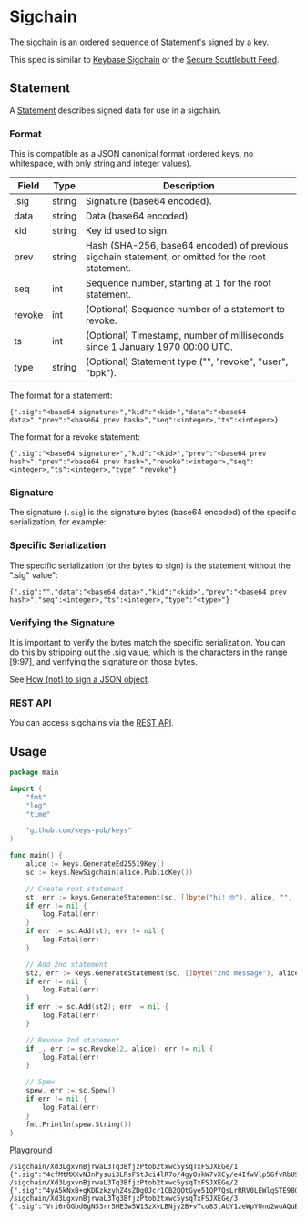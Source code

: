 # Sigchain

The sigchain is an ordered sequence of [Statement](https://godoc.org/github.com/keys-pub/keys#Statement)'s signed by a key.

This spec is similar to [Keybase Sigchain](https://keybase.io/docs/teams/sigchain_v2) or the [Secure Scuttlebutt Feed](https://ssbc.github.io/scuttlebutt-protocol-guide/#structure).

## Statement

A [Statement](https://godoc.org/github.com/keys-pub/keys#Statement) describes signed data for use in a
sigchain.

### Format

This is compatible as a JSON canonical format (ordered keys, no whitespace, with only string and integer values).

| Field  | Type   | Description                                                                                       |
| ------ | ------ | ------------------------------------------------------------------------------------------------- |
| .sig   | string | Signature (base64 encoded).                                                                       |
| data   | string | Data (base64 encoded).                                                                            |
| kid    | string | Key id used to sign.                                                                              |
| prev   | string | Hash (SHA-256, base64 encoded) of previous sigchain statement, or omitted for the root statement. |
| seq    | int    | Sequence number, starting at 1 for the root statement.                                            |
| revoke | int    | (Optional) Sequence number of a statement to revoke.                                              |
| ts     | int    | (Optional) Timestamp, number of milliseconds since 1 January 1970 00:00 UTC.                      |
| type   | string | (Optional) Statement type ("", "revoke", "user", "bpk").                                          |

The format for a statement:

```text
{".sig":"<base64 signature>","kid":"<kid>","data":"<base64 data>","prev":"<base64 prev hash>","seq":<integer>,"ts":<integer>}
```

The format for a revoke statement:

```text
{".sig":"<base64 signature>","kid":"<kid>","prev":"<base64 prev hash>","prev":"<base64 prev hash>","revoke":<integer>,"seq":<integer>,"ts":<integer>,"type":"revoke"}
```

### Signature

The signature (`.sig`) is the signature bytes (base64 encoded) of the specific serialization, for example:

### Specific Serialization

The specific serialization (or the bytes to sign) is the statement without the ".sig" value":

```text
{".sig":"","data":"<base64 data>","kid":"<kid>","prev":"<base64 prev hash>","seq":<integer>,"ts":<integer>,"type":"<type>"}
```

### Verifying the Signature

It is important to verify the bytes match the specific serialization.
You can do this by stripping out the .sig value, which is the characters in the range [9:97], and verifying the signature on those bytes.

See [How (not) to sign a JSON object](https://latacora.micro.blog/2019/07/24/how-not-to.html).

### REST API

You can access sigchains via the [REST API](rest-api/sigchains.md).

## Usage

```go
package main

import (
    "fmt"
    "log"
    "time"

    "github.com/keys-pub/keys"
)

func main() {
    alice := keys.GenerateEd25519Key()
    sc := keys.NewSigchain(alice.PublicKey())

    // Create root statement
    st, err := keys.GenerateStatement(sc, []byte("hi! 🤓"), alice, "", time.Now())
    if err != nil {
        log.Fatal(err)
    }
    if err := sc.Add(st); err != nil {
        log.Fatal(err)
    }

    // Add 2nd statement
    st2, err := keys.GenerateStatement(sc, []byte("2nd message"), alice, "", time.Now())
    if err != nil {
        log.Fatal(err)
    }
    if err := sc.Add(st2); err != nil {
        log.Fatal(err)
    }

    // Revoke 2nd statement
    if _, err := sc.Revoke(2, alice); err != nil {
        log.Fatal(err)
    }

    // Spew
    spew, err := sc.Spew()
    if err != nil {
        log.Fatal(err)
    }
    fmt.Println(spew.String())
}
```

[Playground](https://play.golang.org/p/ZTN5Rs-RkN9)

```text
/sigchain/Xd3LgxvnBjrwaL3Tq3BfjzPtob2txwc5ysqTxFSJXEGe/1 {".sig":"4cfMtMXXvNJnPysui3LRsFStJci4lR7o/4gyOskW7vXCy/e4IfwVlp5GfvRbU9M41IstHNsAjnpyIL63LmfPCA==","data":"aGkhIPCfpJM=","kid":"Xd3LgxvnBjrwaL3Tq3BfjzPtob2txwc5ysqTxFSJXEGe","seq":1}
/sigchain/Xd3LgxvnBjrwaL3Tq3BfjzPtob2txwc5ysqTxFSJXEGe/2 {".sig":"4yA5kNxB+qKDKzkzyhZ4sZDg0Jcr1CB2QOtGye51QP7QsLrRRV0LEWlqSTE98QweFiL9V6GWrJ77s0C7Lg8cCA==","data":"Mm5kIG1lc3NhZ2U=","kid":"Xd3LgxvnBjrwaL3Tq3BfjzPtob2txwc5ysqTxFSJXEGe","prev":"zFVzWYcbn8OprxOwqA8gyZ5iPJh0yKgnMWsZe5Ll+yM=","seq":2}
/sigchain/Xd3LgxvnBjrwaL3Tq3BfjzPtob2txwc5ysqTxFSJXEGe/3 {".sig":"Vri6rGGbd6gNS3rr5HE3w5W1SzXvLBNjy2B+vTco83tAUY1zeWpYUno2wuAQuBjsw1I/gEYia3NlN9/I/SN7CQ==","kid":"Xd3LgxvnBjrwaL3Tq3BfjzPtob2txwc5ysqTxFSJXEGe","prev":"XxzcqXBx4WTk7L16AT167Jay4C5+HVTUpMHcJkaOC/s=","revoke":2,"seq":3,"type":"revoke"}
```
